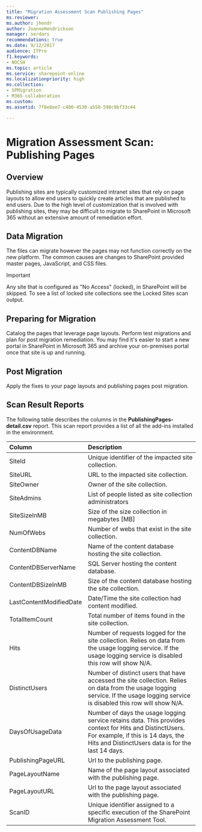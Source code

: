 ```yaml
---
title: "Migration Assessment Scan Publishing Pages"
ms.reviewer: 
ms.author: jhendr
author: JoanneHendrickson
manager: serdars
recommendations: true
ms.date: 9/12/2017
audience: ITPro
f1.keywords:
- NOCSH
ms.topic: article
ms.service: sharepoint-online
ms.localizationpriority: high
ms.collection:
- SPMigration
- M365-collaboration
ms.custom:
ms.assetid: 7f8e8ee7-c400-4530-a550-598c9bf33c44

---
```


# Migration Assessment Scan: Publishing Pages

## Overview

Publishing sites are typically customized intranet sites that rely on page layouts to allow end users to quickly create articles that are published to end users. Due to the high level of customization that is involved with publishing sites, they may be difficult to migrate to SharePoint in Microsoft 365 without an extensive amount of remediation effort.
  
## Data Migration

The files can migrate however the pages may not function correctly on the new platform. The common causes are changes to SharePoint provided master pages, JavaScript, and CSS files.
  
> [!IMPORTANT]
> Any site that is configured as "No Access" (locked), in SharePoint will be skipped. To see a list of locked site collections see the Locked Sites scan output. 
  
## Preparing for Migration

Catalog the pages that leverage page layouts. Perform test migrations and plan for post migration remediation. You may find it's easier to start a new portal in SharePoint in Microsoft 365 and archive your on-premises portal once that site is up and running.
  
## Post Migration

Apply the fixes to your page layouts and publishing pages post migration.
  
## Scan Result Reports

The following table describes the columns in the **PublishingPages-detail.csv** report. This scan report provides a list of all the add-ins installed in the environment. 
  
|**Column**|**Description**|
|:-----|:-----|
|SiteId  <br/> |Unique identifier of the impacted site collection.  <br/> |
|SiteURL  <br/> |URL to the impacted site collection.  <br/> |
|SiteOwner  <br/> |Owner of the site collection.  <br/> |
|SiteAdmins  <br/> |List of people listed as site collection administrators  <br/> |
|SiteSizeInMB  <br/> |Size of the size collection in megabytes [MB]  <br/> |
|NumOfWebs  <br/> |Number of webs that exist in the site collection.  <br/> |
|ContentDBName  <br/> |Name of the content database hosting the site collection.  <br/> |
|ContentDBServerName  <br/> |SQL Server hosting the content database.  <br/> |
|ContentDBSizeInMB  <br/> |Size of the content database hosting the site collection.  <br/> |
|LastContentModifiedDate  <br/> |Date/Time the site collection had content modified.  <br/> |
|TotalItemCount  <br/> |Total number of items found in the site collection.  <br/> |
|Hits  <br/> |Number of requests logged for the site collection. Relies on data from the usage logging service. If the usage logging service is disabled this row will show N/A.  <br/> |
|DistinctUsers  <br/> |Number of distinct users that have accessed the site collection. Relies on data from the usage logging service. If the usage logging service is disabled this row will show N/A.  <br/> |
|DaysOfUsageData  <br/> |Number of days the usage logging service retains data. This provides context for Hits and DistinctUsers. For example, if this is 14 days, the Hits and DistinctUsers data is for the last 14 days.  <br/> |
|PublishingPageURL  <br/> |Url to the publishing page.  <br/> |
|PageLayoutName  <br/> |Name of the page layout associated with the publishing page.  <br/> |
|PageLayoutURL  <br/> |Url to the page layout associated with the publishing page.  <br/> |
|ScanID  <br/> |Unique identifier assigned to a specific execution of the SharePoint Migration Assessment Tool.  <br/> |
   